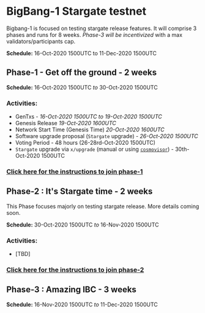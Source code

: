 # BigBang-1 Stargate testnet

Bigbang-1 is focused on testing stargate release features. It will comprise 3 phases and runs for 8 weeks. _Phase-3 will be incentivized_ with a max validators/participants cap.

**Schedule:** 16-Oct-2020 1500UTC to 11-Dec-2020 1500UTC

## Phase-1 - Get off the ground - 2 weeks

**Schedule:** 16-Oct-2020 1500UTC _to_ 30-Oct-2020 1500UTC

### Activities:
- GenTxs - _16-Oct-2020 1500UTC_ *to* _19-Oct-2020 1500UTC_
- Genesis Release _19-Oct-2020 1600UTC_
- Network Start Time (Genesis Time) _20-Oct-2020 1600UTC_
- Software upgrade proposal (`Stargate` upgrade) - _26-Oct-2020 1500UTC_
- Voting Period - 48 hours (26-28rd-Oct-2020 1500UTC)
- `Stargate` upgrade via `x/upgrade` (manual or using [`cosmovisor`](https://github.com/cosmos/cosmos-sdk/tree/master/cosmovisor)) - 30th-Oct-2020 1500UTC

### [Click here for the instructions to join phase-1](./phase-1/)

## Phase-2 : It's Stargate time - 2 weeks
This Phase focuses majorly on testing stargate release. More details coming soon.

**Schedule:** 30-Oct-2020 1500UTC _to_ 16-Nov-2020 1500UTC

### Activities:
- [TBD]

### [Click here for the instructions to join phase-2](./phase-2/)

## Phase-3 : Amazing IBC - 3 weeks

**Schedule:** 16-Nov-2020 1500UTC _to_ 11-Dec-2020 1500UTC